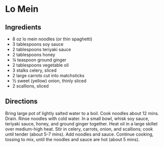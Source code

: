 # Lo Mein

## Ingredients

- 8 oz lo mein noodles (or thin spaghetti)
- 3 tablespoons soy sauce
- 2 tablespoons teriyaki sauce
- 2 tablespoons honey
- ¼ teaspoon ground ginger
- 2 tablespoons vegetable oil
- 3 stalks celery, sliced
- 2 large carrots cut into matchsticks
- ½ sweet (yellow) onion, thinly sliced
- 2 scallions, sliced

## Directions

Bring large pot of lightly salted water to a boil. Cook noodles about 12 mins.
Drain. Rinse noodles with cold water. In a small bowl, whisk soy sauce,
teriyaki sauce, honey, and ground ginger together. Heat oil in a large skillet
over medium-high heat. Stir in celery, carrots, onion, and scallions; cook
until tender (about 5-7 mins). Add noodles and sauce. Continue cooking,
tossing to mix, until the noodles and sauce are hot (about 5 mins).
